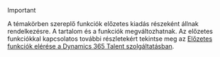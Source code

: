 > [!IMPORTANT]
> A témakörben szereplő funkciók előzetes kiadás részeként állnak rendelkezésre. A tartalom és a funkciók megváltozhatnak. Az előzetes funkciókkal kapcsolatos további részletekért tekintse meg az [Előzetes funkciók elérése a Dynamics 365 Talent szolgáltatásban](../access-preview-feature.md).
